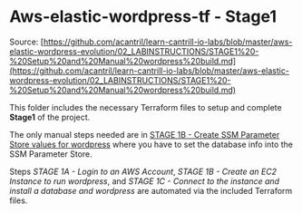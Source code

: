 # Aws-elastic-wordpress-tf - Stage1

Source: [https://github.com/acantril/learn-cantrill-io-labs/blob/master/aws-elastic-wordpress-evolution/02_LABINSTRUCTIONS/STAGE1%20-%20Setup%20and%20Manual%20wordpress%20build.md](https://github.com/acantril/learn-cantrill-io-labs/blob/master/aws-elastic-wordpress-evolution/02_LABINSTRUCTIONS/STAGE1%20-%20Setup%20and%20Manual%20wordpress%20build.md)

This folder includes the necessary Terraform files to setup and complete **Stage1** of the project.

The only manual steps needed are in [STAGE 1B - Create SSM Parameter Store values for wordpress](https://github.com/acantril/learn-cantrill-io-labs/blob/master/aws-elastic-wordpress-evolution/02_LABINSTRUCTIONS/STAGE1%20-%20Setup%20and%20Manual%20wordpress%20build.md#stage-1b---create-ssm-parameter-store-values-for-wordpress) where you have to set the database info into the SSM Parameter Store.

Steps _STAGE 1A - Login to an AWS Account_, _STAGE 1B - Create an EC2 Instance to run wordpress_, and _STAGE 1C - Connect to the instance and install a database and wordpress_ are automated via the included Terraform files.